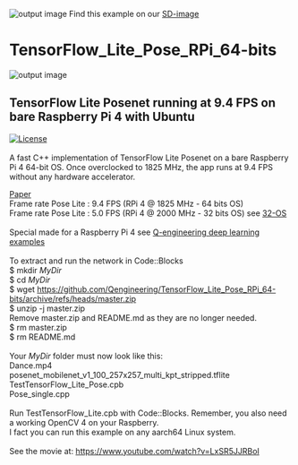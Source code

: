 ![output image](https://qengineering.eu/images/SDcard16GB_tiny.jpg) Find this example on our [SD-image](https://github.com/Qengineering/RPi-image)
# TensorFlow_Lite_Pose_RPi_64-bits
![output image]( https://qengineering.eu/images/Girl_9_4.png )<br/>
## TensorFlow Lite Posenet running at 9.4 FPS on bare Raspberry Pi 4 with Ubuntu
[![License](https://img.shields.io/badge/License-BSD%203--Clause-blue.svg)](https://opensource.org/licenses/BSD-3-Clause)<br/><br/>
A fast C++ implementation of TensorFlow Lite Posenet on a bare Raspberry Pi 4 64-bit OS.
Once overclocked to 1825 MHz, the app runs at 9.4 FPS without any hardware accelerator.

[Paper](https://medium.com/tensorflow/real-time-human-pose-estimation-in-the-browser-with-tensorflow-js-7dd0bc881cd5)<br/>
Frame rate Pose Lite : 9.4 FPS (RPi 4 @ 1825 MHz - 64 bits OS) <br/>
Frame rate Pose Lite : 5.0 FPS (RPi 4 @ 2000 MHz - 32 bits OS) see [32-OS](https://github.com/Qengineering/TensorFlow_Lite_Pose_RPi_32-bits)<br/>
<br/>
Special made for a Raspberry Pi 4 see [Q-engineering deep learning examples](https://qengineering.eu/deep-learning-examples-on-raspberry-32-64-os.html) <br/>
<br/>
To extract and run the network in Code::Blocks <br/>
$ mkdir *MyDir* <br/>
$ cd *MyDir* <br/>
$ wget https://github.com/Qengineering/TensorFlow_Lite_Pose_RPi_64-bits/archive/refs/heads/master.zip <br/>
$ unzip -j master.zip <br/>
Remove master.zip and README.md as they are no longer needed. <br/> 
$ rm master.zip <br/>
$ rm README.md <br/> <br/>
Your *MyDir* folder must now look like this: <br/> 
Dance.mp4 <br/>
posenet_mobilenet_v1_100_257x257_multi_kpt_stripped.tflite <br/>
TestTensorFlow_Lite_Pose.cpb <br/>
Pose_single.cpp<br/>
 <br/>
Run TestTensorFlow_Lite.cpb with Code::Blocks. Remember, you also need a working OpenCV 4 on your Raspberry. <br/>
I fact you can run this example on any aarch64 Linux system. <br/><br/>
See the movie at: https://www.youtube.com/watch?v=LxSR5JJRBoI


